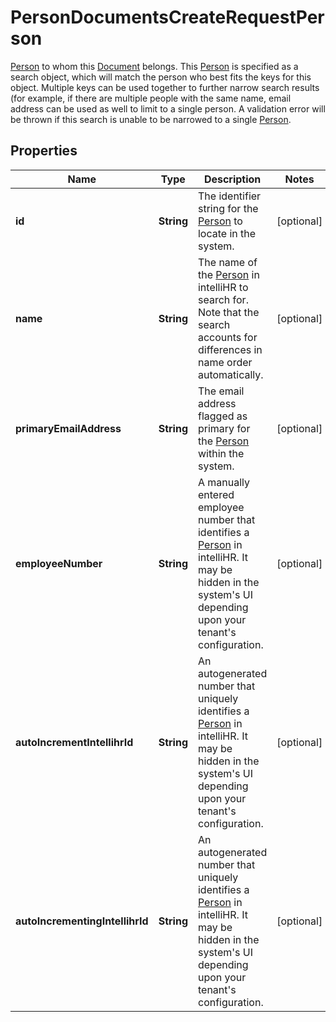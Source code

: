 

# PersonDocumentsCreateRequestPerson

[Person](https://developers.intellihr.io/docs/v1/) to whom this [Document](https://developers.intellihr.io/docs/v1/) belongs. This [Person](https://developers.intellihr.io/docs/v1/) is specified as a search object, which will match the person who best fits the keys for this object.       Multiple keys can be used together to further narrow search results (for example, if there are multiple people with the same name, email address       can be used as well to limit to a single person. A validation error will be thrown if this search is unable to be narrowed to a single [Person](https://developers.intellihr.io/docs/v1/).

## Properties

| Name | Type | Description | Notes |
|------------ | ------------- | ------------- | -------------|
|**id** | **String** | The identifier string for the [Person](https://developers.intellihr.io/docs/v1/) to locate in the system. |  [optional] |
|**name** | **String** | The name of the [Person](https://developers.intellihr.io/docs/v1/) in intelliHR to search for. Note that the search accounts for differences in name order automatically. |  [optional] |
|**primaryEmailAddress** | **String** | The email address flagged as primary for the [Person](https://developers.intellihr.io/docs/v1/) within the system. |  [optional] |
|**employeeNumber** | **String** | A manually entered employee number that identifies a [Person](https://developers.intellihr.io/docs/v1/) in intelliHR. It may be hidden in the system&#39;s UI depending upon your tenant&#39;s configuration. |  [optional] |
|**autoIncrementIntellihrId** | **String** | An autogenerated number that uniquely identifies a [Person](https://developers.intellihr.io/docs/v1/) in intelliHR. It may be hidden in the system&#39;s UI depending upon your tenant&#39;s configuration. |  [optional] |
|**autoIncrementingIntellihrId** | **String** | An autogenerated number that uniquely identifies a [Person](https://developers.intellihr.io/docs/v1/) in intelliHR. It may be hidden in the system&#39;s UI depending upon your tenant&#39;s configuration. |  [optional] |



